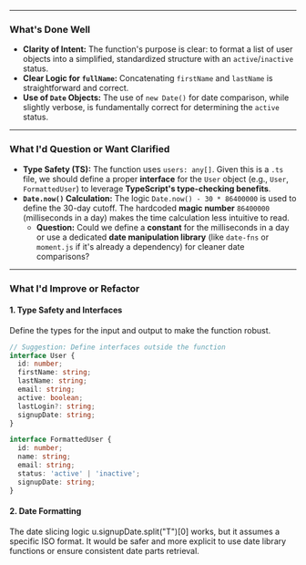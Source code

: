 
***

### What's Done Well

* **Clarity of Intent:** The function's purpose is clear: to format a list of user objects into a simplified, standardized structure with an `active`/`inactive` status.
* **Clear Logic for `fullName`:** Concatenating `firstName` and `lastName` is straightforward and correct.
* **Use of `Date` Objects:** The use of `new Date()` for date comparison, while slightly verbose, is fundamentally correct for determining the `active` status.

***

### What I'd Question or Want Clarified

* **Type Safety (TS):** The function uses `users: any[]`. Given this is a `.ts` file, we should define a proper **interface** for the `User` object (e.g., `User`, `FormattedUser`) to leverage **TypeScript's type-checking benefits**.
* **`Date.now()` Calculation:** The logic `Date.now() - 30 * 86400000` is used to define the 30-day cutoff. The hardcoded **magic number** `86400000` (milliseconds in a day) makes the time calculation less intuitive to read.
  * **Question:** Could we define a **constant** for the milliseconds in a day or use a dedicated **date manipulation library** (like `date-fns` or `moment.js` if it's already a dependency) for cleaner date comparisons?

***

### What I'd Improve or Refactor

#### 1. Type Safety and Interfaces

Define the types for the input and output to make the function robust.

```typescript
// Suggestion: Define interfaces outside the function
interface User {
  id: number;
  firstName: string;
  lastName: string;
  email: string;
  active: boolean;
  lastLogin?: string;
  signupDate: string;
}

interface FormattedUser {
  id: number;
  name: string;
  email: string;
  status: 'active' | 'inactive';
  signupDate: string;
}

```
#### 2. Date Formatting
The date slicing logic u.signupDate.split("T")[0] works, but it assumes a specific ISO format. It would be safer and more explicit to use date library functions or ensure consistent date parts retrieval.
